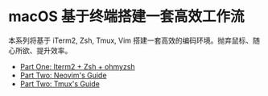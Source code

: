 # macOS 基于终端搭建一套高效工作流

本系列将基于 iTerm2, Zsh, Tmux, Vim 搭建一套高效的编码环境。抛弃鼠标、随心所欲、提升效率。

- [Part One: Iterm2 + Zsh + ohmyzsh](./part1-iterm2-zsh-and-oh-my-zsh.md)
- [Part Two: Neovim's Guide](./part2-neovim-guideline.md)
- [Part Two: Tmux's Guide](./part3-tmux-guideline.md)
